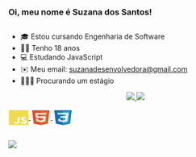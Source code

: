 ### Oi, meu nome é Suzana dos Santos! 

##

- 🎓 Estou cursando Engenharia de Software
- 👩🏻 Tenho 18 anos  
- 💻 Estudando JavaScript
- ✉️ Meu email: suzanadesenvolvedora@gmail.com
- 👩🏻‍💻 Procurando um estágio

<div align="center">
  <a href="https://github.com/suzanadossantos">
    <img height="170em" src="https://github-readme-stats.vercel.app/api?username=suzanadossantos&show_icons=true&theme=swift"/>
    <img height="170em" src="https://github-readme-stats.vercel.app/api/top-langs/?username=suzanadossantos&layout=compact&theme=swift">
</div>
  
<div style="display: inline_block"><br>
  <img align="center" alt="Suzana-Js" height="30" width="40" src="https://raw.githubusercontent.com/devicons/devicon/master/icons/javascript/javascript-plain.svg">
  <img align="center" alt="Suzana-HTML" height="30" width="40" src="https://raw.githubusercontent.com/devicons/devicon/master/icons/html5/html5-original.svg">
  <img align="center" alt="Suzana-CSS" height="30" width="40" src="https://raw.githubusercontent.com/devicons/devicon/master/icons/css3/css3-original.svg">
</div>
  
  ##
  
<div> 
  <a href="https://www.linkedin.com/in/suzana-dos-santos-88a313226/" target="_blank">
  <img src="https://img.shields.io/badge/-LinkedIn-%230077B5?style=for-the-badge&logo=linkedin&logoColor=white" target="_blank"></a> 
</div>
